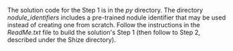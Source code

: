 The solution code for the Step 1 is in the *py* directory. The directory *nodule_identifiers* includes a pre-trained nodule identifier that may be used instead of creating one from scratch.
Follow the instructions in the *ReadMe.txt* file to build the solution's Step 1 (then follow to Step 2, described under the Shize directory).
